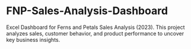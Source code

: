 # FNP-Sales-Analysis-Dashboard
Excel Dashboard for Ferns and Petals Sales Analysis (2023). This project analyzes sales, customer behavior, and product performance to uncover key business insights.
